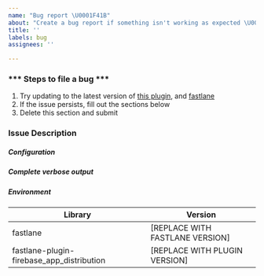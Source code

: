 ```yaml
---
name: "Bug report \U0001F41B"
about: "Create a bug report if something isn't working as expected \U0001F61E"
title: ''
labels: bug
assignees: ''

---
```




<!-- Thanks for using the Firebase App Distribution Fastlane plugin! Find a bug? Please fill in the template below and we'll look into it. -->

### *** Steps to file a bug ***
1. Try updating to the latest version of [this plugin](https://github.com/fastlane/fastlane-plugin-firebase_app_distribution/releases), and [fastlane](https://github.com/fastlane/fastlane/releases)
2. If the issue persists, fill out the sections below
3. Delete this section and submit

### Issue Description
<!-- Please include what's happening, expected behavior, and any relevant code samples -->

##### Configuration
<!--  What parameters are you passing to the `firebase_app_distribution` action? -->

##### Complete verbose output
<!-- 
To print verbose output, set the `debug` parameter of the  `firebase_app_distribution` action to` true`.
Caution: The output with `debug` set to true could contain sensitive data such as email addrresses, app ids, and/or project numbers. Please make sure you double check the output and replace anything sensitive you don't wish to submit in the issue 
-->

##### Environment
<!-- What version of `fastlane` are you using? What version of `fastlane-plugin-firebase_app_distribution` are you using?  Note your issue may already be fixed in the latest version. The latest version can be found at https://github.com/fastlane/fastlane-plugin-firebase_app_distribution/releases -->

| Library     | Version |
| ----------- | ----------- |
| fastlane | [REPLACE WITH FASTLANE VERSION] |
| fastlane-plugin-firebase_app_distribution | [REPLACE WITH PLUGIN VERSION] |
